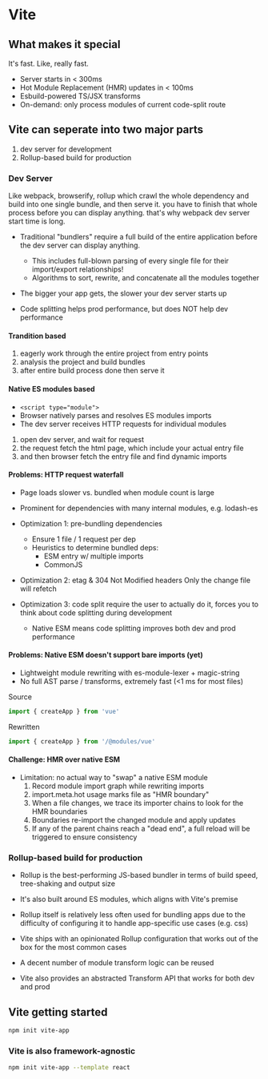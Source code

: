 # Vite

## What makes it special

It's fast. Like, really fast.

- Server starts in < 300ms
- Hot Module Replacement (HMR) updates in < 100ms
- Esbuild-powered TS/JSX transforms
- On-demand: only process modules of current code-split route

## Vite can seperate into two major parts

1. dev server for development
2. Rollup-based build for production

### Dev Server

  Like webpack, browserify, rollup which crawl the whole dependency and build into one single bundle, and then serve it.
  you have to finish that whole process before you can display anything.
  that's why webpack dev server start time is long.

- Traditional "bundlers" require a full build of the entire application before the dev server can display anything.
  - This includes full-blown parsing of every single file for their import/export relationships!
  - Algorithms to sort, rewrite, and concatenate all the modules together

- The bigger your app gets, the slower your dev server starts up
- Code splitting helps prod performance, but does NOT help dev performance

#### Trandition based

1. eagerly work through the entire project from entry points
2. analysis the project and build bundles
3. after entire build process done then serve it

#### Native ES modules based 

- `<script type="module">`
- Browser natively parses and resolves ES modules imports
- The dev server receives HTTP requests for individual modules

1. open dev server, and wait for request
2. the request fetch the html page, which include your actual entry file
3. and then browser fetch the entry file and find dynamic imports

#### Problems: HTTP request waterfall

- Page loads slower vs. bundled when module count is large
- Prominent for dependencies with many internal modules, e.g. lodash-es 

- Optimization 1: pre-bundling dependencies
  - Ensure 1 file / 1 request per dep
  - Heuristics to determine bundled deps:
    - ESM entry w/ multiple imports
    - CommonJS

- Optimization 2: etag & 304 Not Modified headers
  Only the change file will refetch

- Optimization 3: code split
  require the user to actually do it, forces you to think about code splitting during development

  - Native ESM means code splitting improves both dev and prod performance

#### Problems: Native ESM doesn't support bare imports (yet)

- Lightweight module rewriting with es-module-lexer + magic-string
- No full AST parse / transforms, extremely fast (<1 ms for most files)

Source 
```javascript
import { createApp } from 'vue'
```

Rewritten
```javascript
import { createApp } from '/@modules/vue'
```

#### Challenge: HMR over native ESM

- Limitation: no actual way to "swap" a native ESM module
  1. Record module import graph while rewriting imports
  2. import.meta.hot usage marks file as "HMR boundary"
  3. When a file changes, we trace its importer chains to look for the HMR boundaries
  4. Boundaries re-import the changed module and apply updates
  5. If any of the parent chains reach a "dead end", a full reload will be triggered to ensure consistency

### Rollup-based build for production

- Rollup is the best-performing JS-based bundler in terms of build speed,
  tree-shaking and output size
- It's also built around ES modules, which aligns with Vite's premise

- Rollup itself is relatively less often used for bundling apps due to the difficulty of configuring it
  to handle app-specific use cases (e.g. css)
- Vite ships with an opinionated Rollup configuration that works out of the box for the most common cases

- A decent number of module transform logic can be reused
- Vite also provides an abstracted Transform API that works for both dev and prod

## Vite getting started

```bash
npm init vite-app
```

### Vite is also framework-agnostic

```bash
npm init vite-app --template react
```
